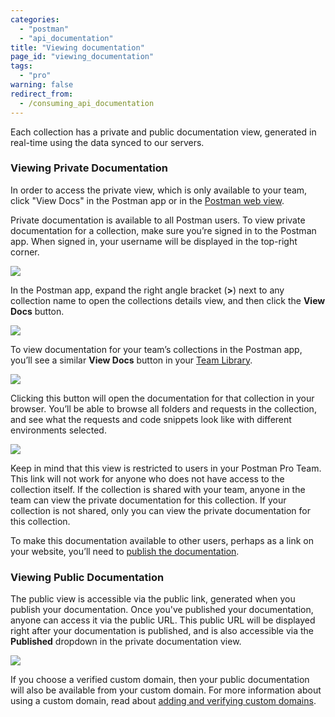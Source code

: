 ```yaml
---
categories:
  - "postman"
  - "api_documentation"
title: "Viewing documentation"
page_id: "viewing_documentation"
tags: 
  - "pro"
warning: false
redirect_from:
  - /consuming_api_documentation
---
```


Each collection has a private and public documentation view, generated in real-time using the data synced to our servers. 

### Viewing Private Documentation

In order to access the private view, which is only available to your team, click "View Docs" in the Postman app or in the [Postman web view](https://app.getpostman.com/dashboard/collections/team). 

Private documentation is available to all Postman users. To view private documentation for a collection, make sure you’re signed in to the Postman app. When signed in, your username will be displayed in the top-right corner.

![](https://s3.amazonaws.com/postman-static-getpostman-com/postman-docs/59030701.png)

In the Postman app, expand the right angle bracket (**>**) next to any collection name to open the collections details view, and then click the **View Docs** button.

![](https://s3.amazonaws.com/postman-static-getpostman-com/postman-docs/59030970.png)

To view documentation for your team’s collections in the Postman app, you’ll see a similar **View Docs** button in your [Team Library](/docs/postman/team_library/sharing). 

[![](https://www.getpostman.com/img/v1/docs/publishing_docs/Docs2.png)](https://www.getpostman.com/img/v1/docs/publishing_docs/Docs2.png)

Clicking this button will open the documentation for that collection in your browser. You’ll be able to browse all folders and requests in the collection, and see what the requests and code snippets look like with different environments selected.

![](https://s3.amazonaws.com/postman-static-getpostman-com/postman-docs/59032512.png)

Keep in mind that this view is restricted to users in your Postman Pro Team. This link will not work for anyone who does not have access to the collection itself. If the collection is shared with your team, anyone in the team can view the private documentation for this collection. If your collection is not shared, only you can view the private documentation for this collection.

To make this documentation available to other users, perhaps as a link on your website, you’ll need to [publish the documentation](https://app.getpostman.com/dashboard/collections/team).

### Viewing Public Documentation

The public view is accessible via the public link, generated when you publish your documentation. Once you've published your documentation, anyone can access it via the public URL. This public URL will be displayed right after your documentation is published, and is also accessible via the **Published** dropdown in the private documentation view.

![](https://s3.amazonaws.com/postman-static-getpostman-com/postman-docs/59031795.png)

If you choose a verified custom domain, then your public documentation will also be available from your custom domain. For more information about using a custom domain, read about [adding and verifying custom domains](/docs/postman/api_documentation/adding_and_verifying_custom_domains).
